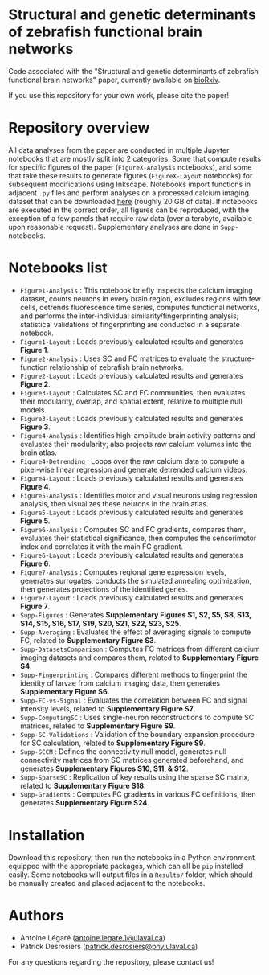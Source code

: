 # Structural and genetic determinants of zebrafish functional brain networks

Code associated with the "Structural and genetic determinants of zebrafish functional brain networks" paper, currently available on [bioRxiv](https://www.biorxiv.org/content/10.1101/2024.12.20.629476v1.abstract). 

If you use this repository for your own work, please cite the paper!

# Repository overview

All data analyses from the paper are conducted in multiple Jupyter notebooks that are mostly split into 2 categories: Some that compute results for specific figures of the paper (`FigureX-Analysis` notebooks), and some that take these results to generate figures (`FigureX-Layout` notebooks) for subsequent modifications using Inkscape. Notebooks import functions in adjacent `.py` files and perform analyses on a processed calcium imaging dataset that can be downloaded [here](https://doi.org/10.5683/SP3/IIVGOB) (roughly 20 GB of data). If notebooks are executed in the correct order, all figures can be reproduced, with the exception of a few panels that require raw data (over a terabyte, available upon reasonable request). Supplementary analyses are done in `Supp-` notebooks.

# Notebooks list

- `Figure1-Analysis` : This notebook briefly inspects the calcium imaging dataset, counts neurons in every brain region, excludes regions with few cells, detrends fluorescence time series, computes functional networks, and performs the inter-individual similarity/fingerprinting analysis; statistical validations of fingerprinting are conducted in a separate notebook.
- `Figure1-Layout` : Loads previously calculated results and generates **Figure 1**.
- `Figure2-Analysis` : Uses SC and FC matrices to evaluate the structure-function relationship of zebrafish brain networks.
- `Figure2-Layout` : Loads previously calculated results and generates **Figure 2**.
- `Figure3-Layout` : Calculates SC and FC communities, then evaluates their modularity, overlap, and spatial extent, relative to multiple null models.
- `Figure3-Layout` : Loads previously calculated results and generates **Figure 3**.
- `Figure4-Analysis` : Identifies high-amplitude brain activity patterns and evaluates their modularity; also projects raw calcium volumes into the brain atlas.
- `Figure4-Detrending` : Loops over the raw calcium data to compute a pixel-wise linear regression and generate detrended calcium videos.
- `Figure4-Layout` : Loads previously calculated results and generates **Figure 4**.
- `Figure5-Analysis` : Identifies motor and visual neurons using regression analysis, then visualizes these neurons in the brain atlas.
- `Figure5-Layout` : Loads previously calculated results and generates **Figure 5**.
- `Figure6-Analysis` : Computes SC and FC gradients, compares them, evaluates their statistical significance, then computes the sensorimotor index and correlates it with the main FC gradient.
- `Figure6-Layout` : Loads previously calculated results and generates **Figure 6**.
- `Figure7-Analysis` : Computes regional gene expression levels, generates surrogates, conducts the simulated annealing optimization, then generates projections of the identified genes.
- `Figure7-Layout` : Loads previously calculated results and generates **Figure 7**.
- `Supp-Figures` : Generates **Supplementary Figures S1, S2, S5, S8, S13, S14, S15, S16, S17, S19, S20, S21, S22, S23, S25**.
- `Supp-Averaging` : Evaluates the effect of averaging signals to compute FC, related to **Supplementary Figure S3**.
- `Supp-DatasetsComparison` : Computes FC matrices from different calcium imaging datasets and compares them, related to **Supplementary Figure S4**.
- `Supp-Fingerprinting` : Compares different methods to fingerprint the identity of larvae from calcium imaging data, then generates **Supplementary Figure S6**.
- `Supp-FC-vs-Signal` : Evaluates the correlation between FC and signal intensity levels, related to **Supplementary Figure S7**.
- `Supp-ComputingSC` : Uses single-neuron reconstructions to compute SC matrices, related to **Supplementary Figure S9**.
- `Supp-SC-Validations` : Validation of the boundary expansion procedure for SC calculation, related to **Supplementary Figure S9**.
- `Supp-SCCM` : Defines the connectivity null model, generates null connectivity matrices from SC matrices generated beforehand, and generates **Supplementary Figures S10, S11, & S12**.
- `Supp-SparseSC` : Replication of key results using the sparse SC matrix, related to **Supplementary Figure S18**.
- `Supp-Gradients` : Computes FC gradients in various FC definitions, then generates **Supplementary Figure S24**.

# Installation

Download this repository, then run the notebooks in a Python environment equipped with the appropriate packages, which can all be `pip` installed easily. Some notebooks will output files in a `Results/` folder, which should be manually created and placed adjacent to the notebooks.

# Authors

- Antoine Légaré (antoine.legare.1@ulaval.ca)
- Patrick Desrosiers (patrick.desrosiers@phy.ulaval.ca)

For any questions regarding the repository, please contact us!

